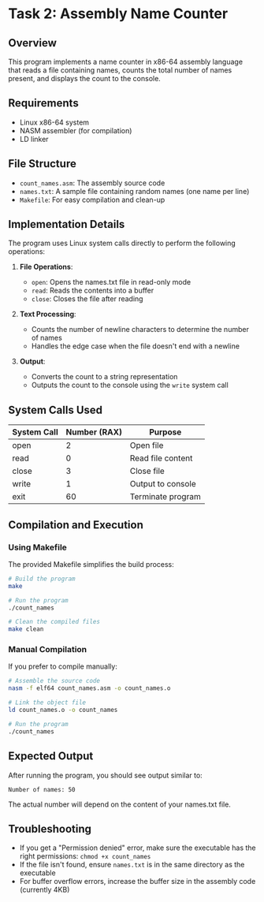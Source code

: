 # Task 2: Assembly Name Counter

## Overview

This program implements a name counter in x86-64 assembly language that reads a file containing names, counts the total number of names present, and displays the count to the console.

## Requirements

- Linux x86-64 system
- NASM assembler (for compilation)
- LD linker

## File Structure

- `count_names.asm`: The assembly source code
- `names.txt`: A sample file containing random names (one name per line)
- `Makefile`: For easy compilation and clean-up

## Implementation Details

The program uses Linux system calls directly to perform the following operations:

1. **File Operations**:
   - `open`: Opens the names.txt file in read-only mode
   - `read`: Reads the contents into a buffer
   - `close`: Closes the file after reading

2. **Text Processing**:
   - Counts the number of newline characters to determine the number of names
   - Handles the edge case when the file doesn't end with a newline

3. **Output**:
   - Converts the count to a string representation
   - Outputs the count to the console using the `write` system call

## System Calls Used

| System Call | Number (RAX) | Purpose |
|-------------|--------------|---------|
| open        | 2            | Open file |
| read        | 0            | Read file content |
| close       | 3            | Close file |
| write       | 1            | Output to console |
| exit        | 60           | Terminate program |

## Compilation and Execution

### Using Makefile

The provided Makefile simplifies the build process:

```bash
# Build the program
make

# Run the program
./count_names

# Clean the compiled files
make clean
```

### Manual Compilation

If you prefer to compile manually:

```bash
# Assemble the source code
nasm -f elf64 count_names.asm -o count_names.o

# Link the object file
ld count_names.o -o count_names

# Run the program
./count_names
```

## Expected Output

After running the program, you should see output similar to:

```
Number of names: 50
```

The actual number will depend on the content of your names.txt file.

## Troubleshooting

- If you get a "Permission denied" error, make sure the executable has the right permissions: `chmod +x count_names`
- If the file isn't found, ensure `names.txt` is in the same directory as the executable
- For buffer overflow errors, increase the buffer size in the assembly code (currently 4KB)